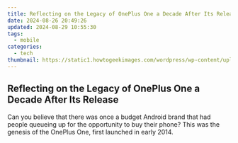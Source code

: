 ```yaml
---
title: Reflecting on the Legacy of OnePlus One a Decade After Its Release
date: 2024-08-26 20:49:26
updated: 2024-08-29 10:55:30
tags:
  - mobile
categories:
  - tech
thumbnail: https://static1.howtogeekimages.com/wordpress/wp-content/uploads/2024/07/opo-tn.jpg
---
```


## Reflecting on the Legacy of OnePlus One a Decade After Its Release

Can you believe that there was once a budget Android brand that had people queueing up for the opportunity to buy their phone? This was the genesis of the OnePlus One, first launched in early 2014.

<ins class="adsbygoogle"
     style="display:block"
     data-ad-format="autorelaxed"
     data-ad-client="ca-pub-7571918770474297"
     data-ad-slot="1223367746"></ins>



<ins class="adsbygoogle"
     style="display:block"
     data-ad-client="ca-pub-7571918770474297"
     data-ad-slot="8358498916"
     data-ad-format="auto"
     data-full-width-responsive="true"></ins>
